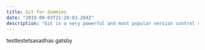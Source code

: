 ```yaml
---
title: Git for dummies
date: "2019-09-03T21:20:03.284Z"
description: "Git is a very powerful and most popular version control system. You should start here if you never used a VCS."
---
```


testtestetsasadhas
gatsby
